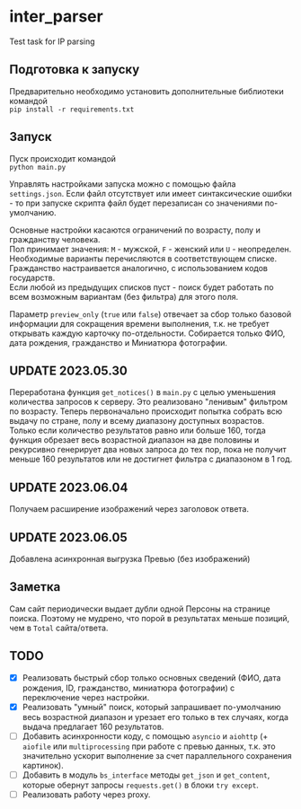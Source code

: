 # inter_parser
Test task for IP parsing

## Подготовка к запуску
Предварительно необходимо установить дополнительные библиотеки командой  
`pip install -r requirements.txt`  

## Запуск
Пуск происходит командой  
`python main.py`  

Управлять настройками запуска можно с помощью файла `settings.json`. Если файл отсутствует или имеет синтаксические ошибки - то при запуске скрипта файл будет перезаписан со значениями по-умолчанию.  

Основные настройки касаются ограничений по возрасту, полу и гражданству человека.  
Пол принимает значения: `M` - мужской, `F` - женский или `U` - неопределен. Необходимые варианты перечисляются в соответствующем списке.  
Гражданство настраивается аналогично, с использованием кодов государств.  
Если любой из предыдущих списков пуст - поиск будет работать по всем возможным вариантам (без фильтра) для этого поля.  

Параметр `preview_only` (`true` или `false`) отвечает за сбор только базовой информации для сокращения времени выполнения, т.к. не требует открывать каждую карточку по-отдельности. Собирается только ФИО, дата рождения, гражданство и Миниатюра фотографии.  

## UPDATE 2023.05.30
Переработана функция `get_notices()` в `main.py` с целью уменьшения количества запросов к серверу. Это реализовано "ленивым" фильтром по возрасту. Теперь первоначально происходит попытка собрать всю выдачу по стране, полу и всему диапазону доступных возрастов. Только если количество результатов равно или больше 160, тогда функция обрезает весь возрастной диапазон на две половины и рекурсивно генерирует два новых запроса до тех пор, пока не получит меньше 160 результатов или не достигнет фильтра с диапазоном в 1 год.  

## UPDATE 2023.06.04  
Получаем расширение изображений через заголовок ответа.  

## UPDATE 2023.06.05
Добавлена асинхронная выгрузка Превью (без изображений)

## Заметка
Сам сайт периодически выдает дубли одной Персоны на странице поиска. Поэтому не мудрено, что порой в результатах меньше позиций, чем в `Total` сайта/ответа.

## TODO
- [x] Реализовать быстрый сбор только основных сведений (ФИО, дата рождения, ID, гражданство, миниатюра фотографии) с переключение через настройки.
- [x] Реализовать "умный" поиск, который запрашивает по-умолчанию весь возрастной диапазон и урезает его только в тех случаях, когда выдача предлагает 160 результатов.
- [ ] Добавить асинхронности коду, с помощью `asyncio` и `aiohttp` (+ `aiofile` или `multiprocessing` при работе с превью данных, т.к. это значительно ускорит выполнение за счет параллельного сохранения картинок).
- [ ] Добавить в модуль `bs_interface` методы `get_json` и `get_content`, которые обернут запросы `requests.get()` в блоки `try except`.
- [ ] Реализовать работу через proxy.
